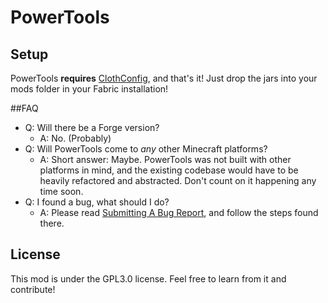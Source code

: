 # PowerTools

## Setup
PowerTools **requires** [ClothConfig](https://github.com/shedaniel/cloth-config), and that's it! Just drop the jars
into your mods folder in your Fabric installation!


##FAQ

- Q: Will there be a Forge version?
    - A: No. (Probably)
- Q: Will PowerTools come to *any* other Minecraft platforms?
    - A: Short answer: Maybe. PowerTools was not built with other platforms in mind, and the existing codebase would
  have to be heavily refactored and abstracted. Don't count on it happening any time soon.
- Q: I found a bug, what should I do?
    - A: Please read [Submitting A Bug Report](), and follow the steps found there.

## License

This mod is under the GPL3.0 license. Feel free to learn from it and contribute!
